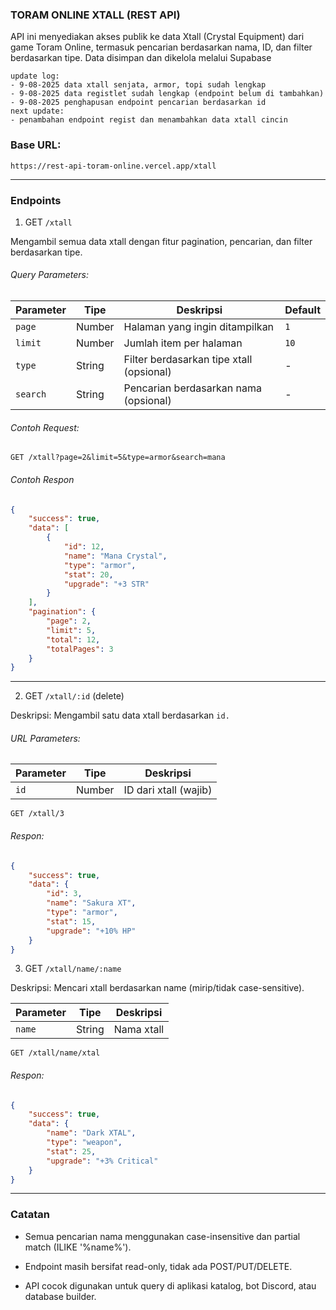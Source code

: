 ### TORAM ONLINE XTALL (REST API)

API ini menyediakan akses publik ke data Xtall (Crystal Equipment) dari game Toram Online, termasuk
pencarian berdasarkan nama, ID, dan filter berdasarkan tipe. Data disimpan dan dikelola melalui
Supabase

```
update log:
- 9-08-2025 data xtall senjata, armor, topi sudah lengkap
- 9-08-2025 data registlet sudah lengkap (endpoint belum di tambahkan)
- 9-08-2025 penghapusan endpoint pencarian berdasarkan id
next update:
- penambahan endpoint regist dan menambahkan data xtall cincin
```

### Base URL:

```
https://rest-api-toram-online.vercel.app/xtall
```

---

### Endpoints

1. GET `/xtall`

Mengambil semua data xtall dengan fitur pagination, pencarian, dan filter berdasarkan tipe.

###### Query Parameters:

| Parameter | Tipe   | Deskripsi                                | Default |
| --------- | ------ | ---------------------------------------- | ------- |
| `page`    | Number | Halaman yang ingin ditampilkan           | `1`     |
| `limit`   | Number | Jumlah item per halaman                  | `10`    |
| `type`    | String | Filter berdasarkan tipe xtall (opsional) | -       |
| `search`  | String | Pencarian berdasarkan nama (opsional)    | -       |

###### Contoh Request:

```
GET /xtall?page=2&limit=5&type=armor&search=mana

```

###### Contoh Respon

```json
{
	"success": true,
	"data": [
		{
			"id": 12,
			"name": "Mana Crystal",
			"type": "armor",
			"stat": 20,
			"upgrade": "+3 STR"
		}
	],
	"pagination": {
		"page": 2,
		"limit": 5,
		"total": 12,
		"totalPages": 3
	}
}
```

---

2. GET `/xtall/:id` (delete)

Deskripsi: Mengambil satu data xtall berdasarkan `id.`

###### URL Parameters:

| Parameter | Tipe   | Deskripsi             |
| --------- | ------ | --------------------- |
| `id`      | Number | ID dari xtall (wajib) |

```
GET /xtall/3
```

###### Respon:

```json
{
	"success": true,
	"data": {
		"id": 3,
		"name": "Sakura XT",
		"type": "armor",
		"stat": 15,
		"upgrade": "+10% HP"
	}
}
```

3. GET `/xtall/name/:name`

Deskripsi: Mencari xtall berdasarkan name (mirip/tidak case-sensitive).

| Parameter | Tipe   | Deskripsi  |
| --------- | ------ | ---------- |
| `name`    | String | Nama xtall |

```
GET /xtall/name/xtal
```

###### Respon:

```json
{
	"success": true,
	"data": {
		"name": "Dark XTAL",
		"type": "weapon",
		"stat": 25,
		"upgrade": "+3% Critical"
	}
}
```

---

### Catatan

- Semua pencarian nama menggunakan case-insensitive dan partial match (ILIKE '%name%').

- Endpoint masih bersifat read-only, tidak ada POST/PUT/DELETE.

- API cocok digunakan untuk query di aplikasi katalog, bot Discord, atau database builder.
